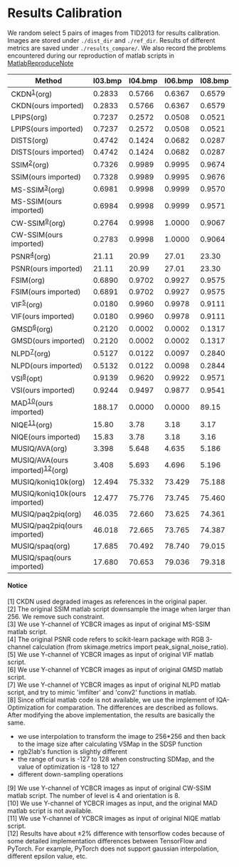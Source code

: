 # Results Calibration

We random select 5 pairs of images from TID2013 for results calibration. Images are stored under `./dist_dir` and `./ref_dir`. Results of different metrics are saved under `./results_compare/`. We also record the problems encountered during our reproduction of matlab scripts in [MatlabReproduceNote](./MatlabReproduceNote.md)

| Method                                              | I03.bmp | I04.bmp | I06.bmp | I08.bmp | I19.bmp |
| --------------------------------------------------- | ------- | ------- | ------- | ------- | ------- |
| CKDN<sup>[1](#fn1)</sup>(org)                       | 0.2833  | 0.5766  | 0.6367  | 0.6579  | 0.5999  |
| CKDN(ours imported)                                 | 0.2833  | 0.5766  | 0.6367  | 0.6579  | 0.5999  |
| LPIPS(org)                                          | 0.7237  | 0.2572  | 0.0508  | 0.0521  | 0.4253  |
| LPIPS(ours imported)                                | 0.7237  | 0.2572  | 0.0508  | 0.0521  | 0.4253  |
| DISTS(org)                                          | 0.4742  | 0.1424  | 0.0682  | 0.0287  | 0.3123  |
| DISTS(ours imported)                                | 0.4742  | 0.1424  | 0.0682  | 0.0287  | 0.3123  |
| SSIM<sup>[2](#fn2)</sup>(org)                       | 0.7326  | 0.9989  | 0.9995  | 0.9674  | 0.6790  |
| SSIM(ours imported)                                 | 0.7328  | 0.9989  | 0.9995  | 0.9676  | 0.6791  |
| MS-SSIM<sup>[3](#fn3)</sup>(org)                    | 0.6981  | 0.9998  | 0.9999  | 0.9570  | 0.8547  |
| MS-SSIM(ours imported)                              | 0.6984  | 0.9998  | 0.9999  | 0.9571  | 0.8547  |
| CW-SSIM<sup>[9](#fn9)</sup>(org)                    | 0.2764  | 0.9998  | 1.0000  | 0.9067  | 0.8659  |
| CW-SSIM(ours imported)                              | 0.2783  | 0.9998  | 1.0000  | 0.9064  | 0.8648  |
| PSNR<sup>[4](#fn4)</sup>(org)                       | 21.11   | 20.99   | 27.01   | 23.30   | 21.62   |
| PSNR(ours imported)                                 | 21.11   | 20.99   | 27.01   | 23.30   | 21.62   |
| FSIM(org)                                           | 0.6890  | 0.9702  | 0.9927  | 0.9575  | 0.8220  |
| FSIM(ours imported)                                 | 0.6891  | 0.9702  | 0.9927  | 0.9575  | 0.8220  |
| VIF<sup>[5](#fn5)</sup>(org)                        | 0.0180  | 0.9960  | 0.9978  | 0.9111  | 0.1881  |
| VIF(ours imported)                                  | 0.0180  | 0.9960  | 0.9978  | 0.9111  | 0.1881  |
| GMSD<sup>[6](#fn6)</sup>(org)                       | 0.2120  | 0.0002  | 0.0002  | 0.1317  | 0.1865  |
| GMSD(ours imported)                                 | 0.2120  | 0.0002  | 0.0002  | 0.1317  | 0.1865  |
| NLPD<sup>[7](#fn7)</sup>(org)                       | 0.5127  | 0.0122  | 0.0097  | 0.2840  | 0.3948  |
| NLPD(ours imported)                                 | 0.5132  | 0.0122  | 0.0098  | 0.2844  | 0.3958  |
| VSI<sup>[8](#fn8)</sup>(opt)                        | 0.9139  | 0.9620  | 0.9922  | 0.9571  | 0.9262  |
| VSI(ours imported)                                  | 0.9244  | 0.9497  | 0.9877  | 0.9541  | 0.9348  |
| MAD<sup>[10](#fn10)</sup>(ours imported)            | 188.17  | 0.0000  | 0.0000  | 89.15   | 174.02  |
| NIQE<sup>[11](#fn11)</sup>(org)                     | 15.80   | 3.78    | 3.18    | 3.17    | 8.76    |
| NIQE(ours imported)                                 | 15.83   | 3.78    | 3.18    | 3.16    | 8.78    |
| MUSIQ/AVA(org)                                      | 3.398   | 5.648   | 4.635   | 5.186   | 4.128   |
| MUSIQ/AVA(ours imported)<sup>[12](#fn12)</sup>(org) | 3.408   | 5.693   | 4.696   | 5.196   | 4.195   |
| MUSIQ/koniq10k(org)                                 | 12.494  | 75.332  | 73.429  | 75.188  | 36.938  |
| MUSIQ/koniq10k(ours imported)                       | 12.477  | 75.776  | 73.745  | 75.460  | 38.02   |
| MUSIQ/paq2piq(org)                                  | 46.035  | 72.660  | 73.625  | 74.361  | 69.006  |
| MUSIQ/paq2piq(ours imported)                        | 46.018  | 72.665  | 73.765  | 74.387  | 69.721  |
| MUSIQ/spaq(org)                                     | 17.685  | 70.492  | 78.740  | 79.015  | 49.105  |
| MUSIQ/spaq(ours imported)                           | 17.680  | 70.653  | 79.036  | 79.318  | 50.452  |

#### Notice
<a name="fn1">[1]</a> CKDN used degraded images as references in the original paper.   
<a name="fn2">[2]</a> The original SSIM matlab script downsample the image when larger than 256. We remove such constraint.   
<a name="fn3">[3]</a> We use Y-channel of YCBCR images as input of original MS-SSIM matlab script.  
<a name="fn4">[4]</a> The original PSNR code refers to scikit-learn package with RGB 3-channel calculation (from skimage.metrics import peak_signal_noise_ratio).  
<a name="fn5">[5]</a> We use Y-channel of YCBCR images as input of original VIF matlab script.  
<a name="fn6">[6]</a> We use Y-channel of YCBCR images as input of original GMSD matlab script.  
<a name="fn7">[7]</a> We use Y-channel of YCBCR images as input of original NLPD matlab script, and try to mimic 'imfilter' and 'conv2' functions in matlab.  
<a name="fn8">[8]</a> Since official matlab code is not available, we use the implement of IQA-Optimization for comparation. The differences are described as follows. After modifying the above implementation, the results are basically the same.

- we use interpolation to transform the image to 256*256 and then back to the image size after calculating VSMap in the SDSP function 
- rgb2lab's function is slightly different
- the range of ours is -127 to 128 when constructing SDMap, and the value of optimization is -128 to 127
- different down-sampling operations  
  
<a name="fn9">[9]</a> We use Y-channel of YCBCR images as input of original CW-SSIM matlab script. The number of level is 4 and orientation is 8.  
<a name="fn10">[10]</a> We use Y-channel of YCBCR images as input, and the original MAD matlab script is not available.  
<a name="fn11">[11]</a> We use Y-channel of YCBCR images as input of original NIQE matlab script.  
<a name="fn12">[12]</a> Results have about ±2% difference with tensorflow codes because of some detailed implementation differences between TensorFlow and PyTorch. For example, PyTorch does not support gaussian interpolation, different epsilon value, etc. 

